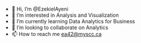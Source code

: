 - 👋 Hi, I’m @EzekielAyeni
- 👀 I’m interested in Analysis and Visualization
- 🌱 I’m currently learning Data Analytics for Business
- 💞️ I’m looking to collaborate on Analytics
- 📫 How to reach me ea42@myscc.ca

<!---
EzekielAyeni/EzekielAyeni is a ✨ special ✨ repository because its `README.md` (this file) appears on your GitHub profile.
You can click the Preview link to take a look at your changes.
--->

